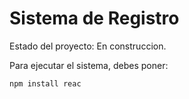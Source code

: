 <h1>Sistema de Registro</h1>

Estado del proyecto: En construccion.

 Para ejecutar el sistema, debes poner:

 ```npm install reac```
